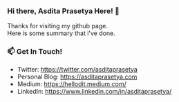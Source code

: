 ### Hi there, Asdita Prasetya Here! 👋

Thanks for visiting my github page.   
Here is some summary that i've done.

### 📫 Get In Touch!
- Twitter: https://twitter.com/asditaprasetya
- Personal Blog: https://asditaprasetya.com
- Medium: https://hellodit.medium.com/
- LinkedIn: https://www.linkedin.com/in/asditaprasetya/


<!--
**hellodit/hellodit** is a ✨ _special_ ✨ repository because its `README.md` (this file) appears on your GitHub profile.

Here are some ideas to get you started:

- 🔭 I’m currently working on ...
- 🌱 I’m currently learning ...
- 👯 I’m looking to collaborate on ...
- 🤔 I’m looking for help with ...
- 💬 Ask me about ...
- 📫 How to reach me: ...
- 😄 Pronouns: ...
- ⚡ Fun fact: ...
-->

